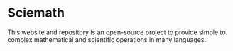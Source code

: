 # Sciemath
This website and repository is an open-source project to provide simple to complex mathematical and scientific operations in many languages.
